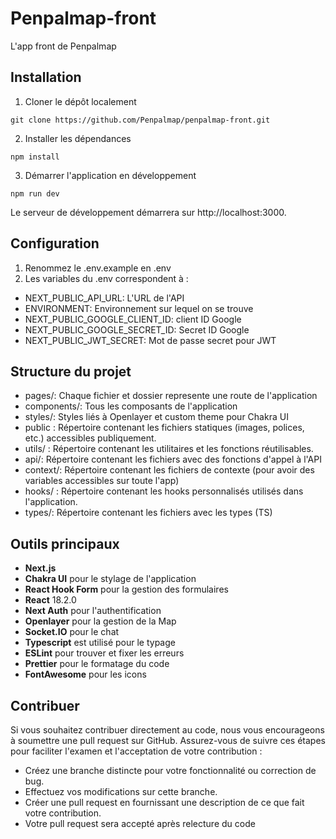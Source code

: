 # Penpalmap-front
L'app front de Penpalmap

## Installation
1. Cloner le dépôt localement 
```
git clone https://github.com/Penpalmap/penpalmap-front.git
```

2. Installer les dépendances
```
npm install
```

3. Démarrer l'application en développement
```
npm run dev
```  

Le serveur de développement démarrera sur http://localhost:3000.  

## Configuration
1. Renommez le .env.example en .env
2. Les variables du .env correspondent à :  
- NEXT_PUBLIC_API_URL: L'URL de l'API  
- ENVIRONMENT: Environnement sur lequel on se trouve
- NEXT_PUBLIC_GOOGLE_CLIENT_ID: client ID Google
- NEXT_PUBLIC_GOOGLE_SECRET_ID: Secret ID Google
- NEXT_PUBLIC_JWT_SECRET: Mot de passe secret pour JWT


## Structure du projet
  
- pages/: Chaque fichier et dossier represente une route de l'application
- components/: Tous les composants de l'application
- styles/: Styles liés à Openlayer et custom theme pour Chakra UI
- public : Répertoire contenant les fichiers statiques (images, polices, etc.) accessibles publiquement.
- utils/ : Répertoire contenant les utilitaires et les fonctions réutilisables.
- api/: Répertoire contenant les fichiers avec des fonctions d'appel à l'API
- context/: Répertoire contenant les fichiers de contexte (pour avoir des variables accessibles sur toute l'app)
- hooks/ : Répertoire contenant les hooks personnalisés utilisés dans l'application.
- types/: Répertoire contenant les fichiers avec les types (TS)

## Outils principaux
- **Next.js**
- **Chakra UI** pour le stylage de l'application
- **React Hook Form** pour la gestion des formulaires
- **React** 18.2.0  
- **Next Auth** pour l'authentification
- **Openlayer** pour la gestion de la Map
- **Socket.IO** pour le chat
- **Typescript** est utilisé pour le typage
- **ESLint** pour trouver et fixer les erreurs
- **Prettier** pour le formatage du code
- **FontAwesome** pour les icons

## Contribuer
Si vous souhaitez contribuer directement au code, nous vous encourageons à soumettre une pull request sur GitHub. Assurez-vous de suivre ces étapes pour faciliter l'examen et l'acceptation de votre contribution :  

- Créez une branche distincte pour votre fonctionnalité ou correction de bug.  
- Effectuez vos modifications sur cette branche.
- Créer une pull request en fournissant une description de ce que fait votre contribution.
- Votre pull request sera accepté après relecture du code
